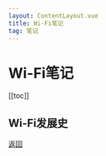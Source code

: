 ```yaml
---
layout: ContentLayout.vue
title: Wi-Fi笔记
tag: 笔记
---
```


# Wi-Fi笔记

[[toc]]

## Wi-Fi发展史



[返回](/zh/blogs/)
